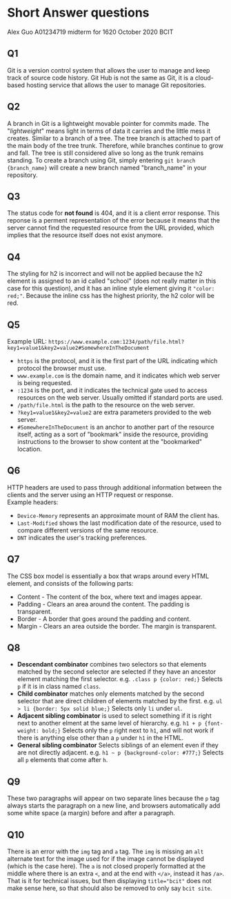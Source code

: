 # Short Answer questions

Alex Guo
A01234719
midterm for 1620 October 2020
BCIT

## Q1
Git is a version control system that allows the user to manage and keep track of source code history.
Git Hub is not the same as Git, it is a cloud-based hosting service that allows the user to manage Git repositories.

## Q2
A branch in Git is a lightweight movable pointer for commits made. The "*lightweight*" means light in terms of data it carries and the little mess it creates. 
Similar to a branch of a tree. The tree branch is attached to part of the main body of the tree trunk. Therefore, while branches continue to grow and fall.
The tree is still considered alive so long as the trunk remains standing.
To create a branch using Git, simply entering `git branch {branch_name}` will create a new branch named "branch_name" in your repository.

## Q3
The status code for **not found** is 404, and it is a client error response. This reponse is a perment representation of the error because it means that the
server cannot find the requested resource from the URL provided, which implies that the resource itself does not exist anymore.

## Q4
The styling for h2 is incorrect and will not be applied because the h2 element is assigned to an id called "school" (does not really matter in this case for this question), and it has an inline style element giving it `"color: red;"`. Because the inline css has the highest priority, the h2 color will be red.

## Q5
Example URL: `https://www.example.com:1234/path/file.html?key1=value1&key2=value2#SomewhereInTheDocument`
- `https` is the protocol, and it is the first part of the URL indicating which protocol the browser must use.
- `www.example.com` is the domain name, and it indicates which web server is being requested.
- `:1234` is the port, and it indicates the technical gate used to access resources on the web server. Usually omitted if standard ports are used.
- `/path/file.html` is the path to the resource on the web server.
- `?key1=value1&key2=value2` are extra parameters provided to the web server.
- `#SomewhereInTheDocument` is an anchor to another part of the resource itself, acting as a sort of "bookmark" inside the resource, providing instructions to the browser to show content at the "bookmarked" location.

## Q6
HTTP headers are used to pass through additional information between the clients and the server using an HTTP request or response.
<br />Example headers:
- `Device-Memory` represents an approximate mount of RAM the client has.
- `Last-Modified` shows the last modification date of the resource, used to compare different versions of the same resource.
- `DNT` indicates the user's tracking preferences.

## Q7
The CSS box model is essentially a box that wraps around every HTML element, and consists of the following parts:
- Content - The content of the box, where text and images appear.
- Padding - Clears an area around the content. The padding is transparent.
- Border - A border that goes around the padding and content.
- Margin - Clears an area outside the border. The margin is transparent.

## Q8
- **Descendant combinator** combines two selectors so that elements matched by the second selector are selected if they have an ancestor element matching the first selector.
e.g. `.class p {color: red;}` Selects `p` if it is in class named `class`.
- **Child combinator** matches only elements matched by the second selector that are direct children of elements matched by the first. 
e.g. `ul > li {border: 5px solid blue;}` Selects only `li` under `ul`.
- **Adjacent sibling combinator** is used to select something if it is right next to another elment at the same level of hierarchy.
e.g. `h1 + p {font-weight: bold;}` Selects only the `p` right next to `h1`, and will not work if there is anything else other than a `p` under `h1` in the HTML.
- **General sibling combinator** Selects siblings of an element even if they are not directly adjacent.
e.g. `h1 ~ p {background-color: #777;}` Selects all `p` elements that come after `h`.

## Q9
These two paragraphs will appear on two separate lines because the `p` tag always starts the paragraph on a new line, and browsers automatically add some white space (a margin) before and after a paragraph.

## Q10
There is an error with the `img` tag and `a` tag. The `img` is missing an `alt` alternate text for the image used for if the image cannot be displayed (which is the case here).
The `a` is not closed properly formatted at the middle where there is an extra `<`, and at the end with `</a>`, instead it has `/a>`. That is it for technical issues, but then displaying `title="bcit"` does not make sense here, so that should also be removed to only say `bcit site`.
